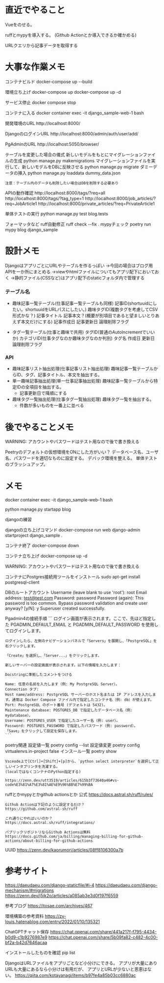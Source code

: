 # 直近でやること
Vueをのせる。

ruffとmypyを導入する。
(Github Actionとか導入できるか確かめる)

URLクエリから記事データを取得する

# 大事な作業メモ
コンテナビルド
docker-compose up --build

環境立ち上げ
docker-compose up
docker-compose up -d

サービス停止
docker compose stop

コンテナに入る
docker container exec -it django_sample-web-1 bash

開発環境のURL
http://localhost:8000/

DjangoのログインURL
http://localhost:8000/admin/auth/user/add/

PgAdminのURL
http://localhost:5050/browser/



テーブルを変更した場合の儀式
    新しいモデルをもとにマイグレーションファイルの生成
    python manage.py makemigrations
    マイグレーションファイルを実行して、新しいモデルをDBに反映させる
    python manage.py migrate
    ダミーデータの挿入
    python manage.py loaddata dummy_data.json

    注意：テーブル内のデータも削除したい場合はDBを削除する必要あり

APIの動作確認
    http://localhost:8000/tags/?req=all
    http://localhost:8000/tags/?tag_type=1
    http://localhost:8000/job_articles/?req=JobArticle1
    http://localhost:8000/private_articles/?req=PrivateArticle1

単体テストの実行
python manage.py test blog.tests

フォーマッタなど
    ruff自動修正
    ruff check --fix .
    mypyチェック
    poetry run mypy blog django_sample


# 設計メモ
DjangoはアプリごとにURLやテーブルを作るっぽい
→今回の場合はブログ用APIを一か所にまとめる
→viewやhtmlファイルについてもアプリ配下においておく
→静的ファイル(CSSなど)はアプリ配下のstaticフォルダ内で管理する

### テーブル名
- 趣味記事一覧テーブル(仕事記事一覧テーブルも同様)
    記事ID(shortuuidにしたい。shortuuidをURLパスにしたい。)
    趣味タグID(複数タグを考慮してCSV形式かな？)
    記事タイトル
    記事本文？(概要が別項目であると望ましいとりあえず本文だけにする)
    記事作成日
    記事更新日
    論理削除フラグ

- タグ一覧テーブル(仕事と趣味で共用)
    タグID(普通のAutoIncrementでいいか)
    カテゴリID(仕事タグなのか趣味タグなのか判別)
    タグ名
    作成日
    更新日
    論理削除フラグ

### API
- 趣味記事リスト抽出処理(仕事記事リスト抽出処理)
    趣味記事一覧テーブルからID、タグ、記事タイトル、本文を抽出する。
- 単一趣味記事抽出処理(単一仕事記事抽出処理)
    趣味記事一覧テーブルから特定IDの全項目を抽出する。
    - 記事更新日で降順にする
- 趣味タグ一覧抽出処理(仕事タグ一覧抽出処理)
    趣味タグ一覧を抽出する。
    - 件数が多いものを一番上に並べる



# 後でやることメモ
WARNING: アカウントやパスワードはテスト用なので後で書き換える

Peetryのデフォルトの仮想環境をONにした方がいい？
データベース名、ユーザ名、パスワードを適切なものに設定する。
デバック環境を整える。
単体テストのブラッシュアップ。

# メモ
docker container exec -it django_sample-web-1 bash

python manage.py startapp blog

djangoの練習

djangoの立ち上げコマンド
docker-compose run web django-admin startproject django_sample .

コンテナ終了
docker-compose down

コンテナ立ち上げ
docker-compose up -d



WARNING: アカウントやパスワードはテスト用なので後で書き換える

コンテナにPostgres接続用ツールをインストール
sudo apt-get install postgresql-client

DBのルートアカウント
Username (leave blank to use 'root'): root
Email address: test@test.com
Password: password
Password (again): 
This password is too common.
Bypass password validation and create user anyway? [y/N]: y
Superuser created successfully.

Pgadmin4の接続手順
    ```
    ログイン画面が表示されます。ここで、先ほど指定した PGADMIN_DEFAULT_EMAIL と PGADMIN_DEFAULT_PASSWORD を使用してログインします。

    ログインしたら、左側のナビゲーションパネルで「Servers」を展開し、「PostgreSQL」を右クリックします。

    「Create」を選択し、「Server...」をクリックします。

    新しいサーバーの設定画面が表示されます。以下の情報を入力します：

    Docstringに準拠したコメントをつける

    Name: 任意の名前を入力します（例: My PostgreSQL Server）。
    Connection タブ:
    Host name/address: PostgreSQL サーバーのホスト名または IP アドレスを入力します。通常は Docker Compose ファイル内で指定したコンテナ名（例: db）が使えます。
    Port: PostgreSQL のポート番号 (デフォルトは 5432)。
    Maintenance database: POSTGRES_DB で指定したデータベース名（例: mydatabase）。
    Username: POSTGRES_USER で指定したユーザー名（例: user）。
    Password: POSTGRES_PASSWORD で指定したパスワード（例: password）。
    「Save」をクリックして設定を保存します。
    ```

poetry関連
    設定値一覧
    poetry config --list
    設定値変更
    poetry config virtualenvs.in-project false
    インスール一覧
    poetry show

    Vsceode上で[Ctrl]+[Shift]+[p]から、`python select interpreter`を選択して正しいインタプリンタを洗濯する。
    (localではなくコンテナのPython指定する)

    https://zenn.dev/utt3519/articles/615b3f73640a46#vs-code%E3%81%A7%E3%81%AE%E9%96%8B%E7%99%BA


ruffとかmypyとかgithub actionsとか
    公式
    https://docs.astral.sh/ruff/rules/

    Github Actionは下記のように設定するだけ？
    https://github.com/astral-sh/ruff

    これ通りにやればいいのか？
    https://docs.astral.sh/ruff/integrations/

    パブリックリポジトリならGithub Actionsは無料
    https://docs.github.com/ja/billing/managing-billing-for-github-actions/about-billing-for-github-actions
    




UUID
https://zenn.dev/kaorumori/articles/08ff8106300a7b

# 参考サイト
https://daeudaeu.com/django-staticfile/#i-4
https://daeudaeu.com/django-mechanism/#migrations
https://zenn.dev/j5ik2o/articles/a085ab3e3d0f197f6559

参考ブログ
https://itosae.com/archives/467


環境構築の参考資料
https://zv-louis.hatenablog.com/entry/2022/01/10/135321

ChatGPTチャット保存
https://chat.openai.com/share/441a217f-f795-4434-b0d9-c1b9276987e9
https://chat.openai.com/share/5b09fa82-c482-4c00-bf2a-b42d7646acaa




インストールしたものを確認
pip list

DjangoはURLファイルをアプリごとなど小分けにできる。
アプリが大量にありURLも大量にあるなら小分けは有用だが、
アプリとURLが少ないと恩恵はない。
https://qiita.com/kotayanagi/items/b97fe4a85b03cc6880ac